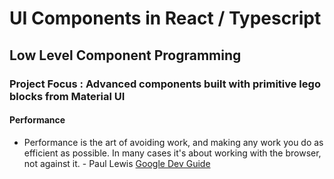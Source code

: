 # UI Components in React / Typescript

## Low Level Component Programming

### Project Focus : Advanced components built with primitive lego blocks from Material UI

#### Performance

- Performance is the art of avoiding work, and making any work you do as efficient as possible. In many cases it's about working with the browser, not against it. - Paul Lewis [Google Dev Guide](https://developers.google.com/web/fundamentals/performance/rendering/)
